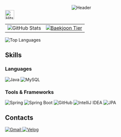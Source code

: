 <div align="center">
  <img src="https://capsule-render.vercel.app/api?type=rect&color=000000&height=100&section=header&text=BAE%20GYU%20TAE&fontSize=40&fontColor=FFFFFF" alt="Header"/>
</div>

<div align="left">
  <a href="https://hits.seeyoufarm.com">
    <img src="https://hits.seeyoufarm.com/api/count/incr/badge.svg?url=https%3A%2F%2Fgithub.com%2Fbaegyutae&count_bg=%23CFCFCF&title_bg=%23555555&icon=github.svg&icon_color=%23E7E7E7&title=visitors&edge_flat=false&style=flat-square" alt="Hits" style="height: 30px;"/>
  </a>
</div>

<table>
  <tr>
    <td>
      <img src="https://github-readme-stats.vercel.app/api?username=baegyutae&show_icons=true&theme=dark&bg_color=000000&text_color=ffffff&title_color=ffffff&icon_color=ffffff" alt="GitHub Stats"/>
    </td>
    <td>
      <a href="https://solved.ac/qoxowkd0716/">
        <img src="http://mazassumnida.wtf/api/v2/generate_badge?boj=qoxowkd0716" alt="Baekjoon Tier"/>
      </a>
    </td>
  </tr>
</table>

<img src="https://github-readme-stats.vercel.app/api/top-langs/?username=baegyutae&layout=compact&theme=dark&bg_color=000000&text_color=ffffff" alt="Top Languages"/>

## Skills

### Languages
<div>
  <img src="https://img.shields.io/badge/Java-007396?style=flat-square&logo=java&logoColor=white&round=true" alt="Java"/>
  <img src="https://img.shields.io/badge/MySQL-4479A1?style=flat-square&logo=mysql&logoColor=white&round=true" alt="MySQL"/>
</div>

### Tools & Frameworks
<div>
  <img src="https://img.shields.io/badge/Spring-6DB33F?style=flat-square&logo=spring&logoColor=white&round=true" alt="Spring"/>
  <img src="https://img.shields.io/badge/Spring%20Boot-6DB33F?style=flat-square&logo=spring-boot&logoColor=white&round=true" alt="Spring Boot"/>
  <img src="https://img.shields.io/badge/GitHub-181717?style=flat-square&logo=github&logoColor=white&round=true" alt="GitHub"/>
  <img src="https://img.shields.io/badge/IntelliJ%20IDEA-000000?style=flat-square&logo=intellij-idea&logoColor=white&round=true" alt="IntelliJ IDEA"/>
  <img src="https://img.shields.io/badge/JPA-007396?style=flat-square&logo=hibernate&logoColor=white&round=true" alt="JPA"/>
</div>

## Contacts

<div>
  <a href="mailto:qoxowkd0716@gmail.com">
    <img src="https://img.shields.io/badge/Gmail-D14836?style=for-the-badge&logo=gmail&logoColor=white" alt="Gmail"/>
  </a>
  <a href="https://velog.io/@qoxowkd0716/posts">
    <img src="https://img.shields.io/badge/Velog-20C997?style=for-the-badge&logo=velog&logoColor=white" alt="Velog"/>
  </a>
</div>
